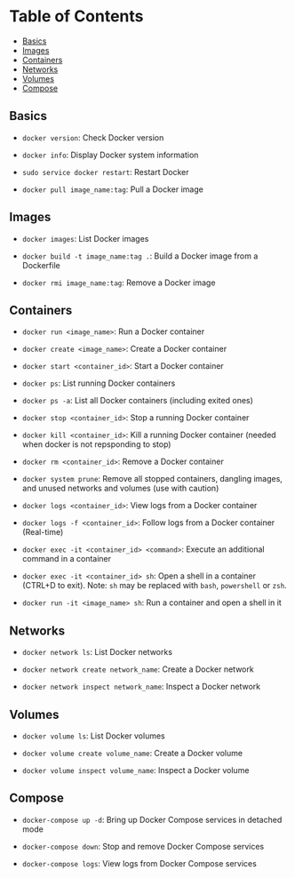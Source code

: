 # Table of Contents
- [Basics](#basics)
- [Images](#images)
- [Containers](#containers)
- [Networks](#networks)
- [Volumes](#volumes)
- [Compose](#compose)

## Basics

- `docker version`: Check Docker version

- `docker info`: Display Docker system information

- `sudo service docker restart`: Restart Docker

- `docker pull image_name:tag`: Pull a Docker image


## Images

- `docker images`: List Docker images

- `docker build -t image_name:tag .`: Build a Docker image from a Dockerfile

- `docker rmi image_name:tag`: Remove a Docker image

## Containers

- `docker run <image_name>`: Run a Docker container

- `docker create <image_name>`: Create a Docker container

- `docker start <container_id>`: Start a Docker container

- `docker ps`: List running Docker containers

- `docker ps -a`: List all Docker containers (including exited ones)

- `docker stop <container_id>`: Stop a running Docker container

- `docker kill <container_id>`: Kill a running Docker container (needed  when docker is not repsponding to stop)

- `docker rm <container_id>`: Remove a Docker container

- `docker system prune`: Remove all stopped containers, dangling images, and unused networks and volumes (use with caution)

- `docker logs <container_id>`: View logs from a Docker container

- `docker logs -f <container_id>`: Follow logs from a Docker container (Real-time)

- `docker exec -it <container_id> <command>`: Execute an additional command in a container

- `docker exec -it <container_id> sh`: Open a shell in a container (CTRL+D to exit). Note: `sh` may be replaced with `bash`, `powershell` or `zsh`.

- `docker run -it <image_name> sh`: Run a container and open a shell in it


## Networks

- `docker network ls`: List Docker networks

- `docker network create network_name`: Create a Docker network

- `docker network inspect network_name`: Inspect a Docker network

## Volumes

- `docker volume ls`: List Docker volumes

- `docker volume create volume_name`: Create a Docker volume

- `docker volume inspect volume_name`: Inspect a Docker volume

## Compose

- `docker-compose up -d`: Bring up Docker Compose services in detached mode

- `docker-compose down`: Stop and remove Docker Compose services

- `docker-compose logs`: View logs from Docker Compose services
